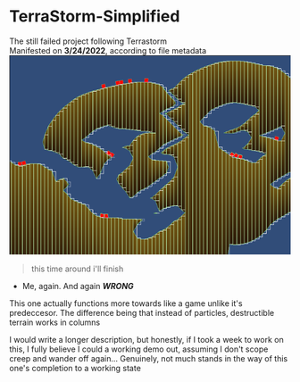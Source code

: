 # TerraStorm-Simplified
 The still failed project following Terrastorm  
 Manifested on **3/24/2022**, according to file metadata
![Screenshot of Said Project](/screenshot.png)

> this time around i'll finish
- Me, again. And again ***WRONG***

This one actually functions more towards like a game unlike it's predeccesor. 
The difference being that instead of particles, destructible terrain works in columns

I would write a longer description, but honestly, if I took a week to work on this, I fully believe I could a working demo out, assuming I don't scope creep and wander off again...
Genuinely, not much stands in the way of this one's completion to a working state